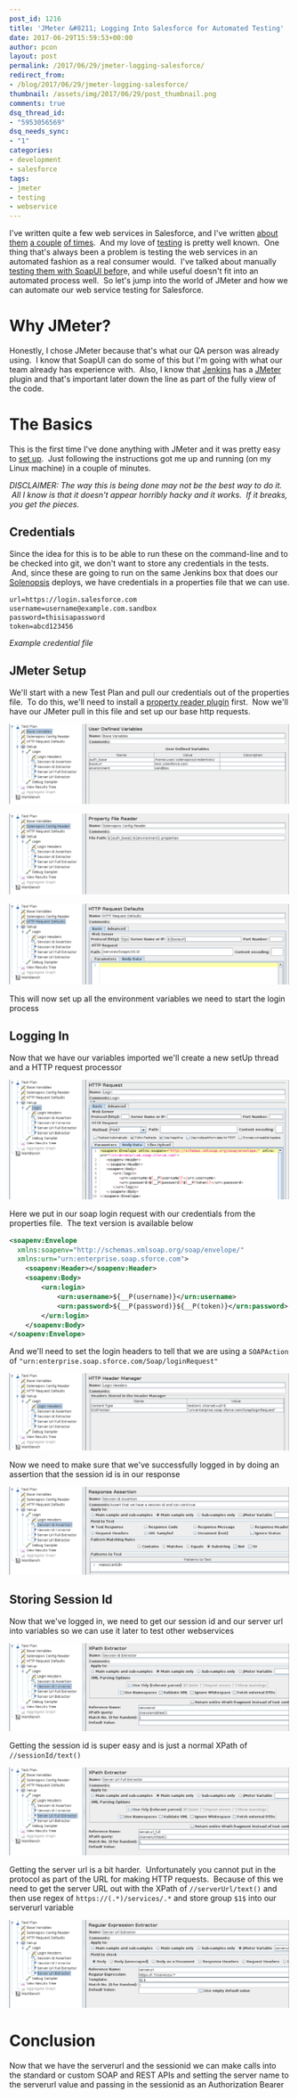 ```yaml
---
post_id: 1216
title: 'JMeter &#8211; Logging Into Salesforce for Automated Testing'
date: 2017-06-29T15:59:53+00:00
author: pcon
layout: post
permalink: /2017/06/29/jmeter-logging-salesforce/
redirect_from:
- /blog/2017/06/29/jmeter-logging-salesforce/
thumbnail: /assets/img/2017/06/29/post_thumbnail.png
comments: true
dsq_thread_id:
- "5953056569"
dsq_needs_sync:
- "1"
categories:
- development
- salesforce
tags:
- jmeter
- testing
- webservice
---
```

I've written quite a few web services in Salesforce, and I've written [about them](http://blog.deadlypenguin.com/blog/2016/06/13/clean-rest-endpoints-in-salesforce/) [a couple](http://blog.deadlypenguin.com/blog/2015/03/09/web-services-development-salesforce/) [of times](http://blog.deadlypenguin.com/blog/2012/02/03/salesforce-and-soapui/).  And my love of [testing](http://blog.deadlypenguin.com/blog/testing/) is pretty well known.  One thing that's always been a problem is testing the web services in an automated fashion as a real consumer would.  I've talked about manually [testing them with SoapUI befor](http://blog.deadlypenguin.com/blog/2012/02/03/salesforce-and-soapui/)e, and while useful doesn't fit into an automated process well.  So let's jump into the world of JMeter and how we can automate our web service testing for Salesforce.

<!--more-->

# Why JMeter?

Honestly, I chose JMeter because that's what our QA person was already using.  I know that SoapUI can do some of this but I'm going with what our team already has experience with.  Also, I know that [Jenkins](https://jenkins.io/) has a [JMeter](http://jmeter.apache.org/) plugin and that's important later down the line as part of the fully view of the code.

# The Basics

This is the first time I've done anything with JMeter and it was pretty easy to [set up](http://jmeter.apache.org/usermanual/get-started.html).  Just following the instructions got me up and running (on my Linux machine) in a couple of minutes.

_DISCLAIMER: The way this is being done may not be the best way to do it.  All I know is that it doesn't appear horribly hacky and it works.  If it breaks, you get the pieces._

## Credentials

Since the idea for this is to be able to run these on the command-line and to be checked into git, we don't want to store any credentials in the tests.  And, since these are going to run on the same Jenkins box that does our [Solenopsis](http://solenopsis.org/Solenopsis/) deploys, we have credentials in a properties file that we can use.

```
url=https://login.salesforce.com
username=username@example.com.sandbox
password=thisisapassword
token=abcd123456
```

_Example credential file_

## JMeter Setup

We'll start with a new Test Plan and pull our credentials out of the properties file.  To do this, we'll need to install a [property reader plugin](http://www.testautomationguru.com/jmeter-property-file-reader-a-custom-config-element/) first.  Now we'll have our JMeter pull in this file and set up our base http requests.

![base variables](/assets/img/2017/06/29/baseVariables.png)

![property file reader](/assets/img/2017/06/29/propertyFileReader.png)

![http defaults](/assets/img/2017/06/29/httpDefaults.png)

This will now set up all the environment variables we need to start the login process

## Logging In

Now that we have our variables imported we'll create a new setUp thread and a HTTP request processor

![login action](/assets/img/2017/06/29/loginAction.png)

Here we put in our soap login request with our credentials from the properties file.  The text version is available below

```xml
<soapenv:Envelope
  xmlns:soapenv="http://schemas.xmlsoap.org/soap/envelope/"
  xmlns:urn="urn:enterprise.soap.sforce.com">
    <soapenv:Header></soapenv:Header>
    <soapenv:Body>
        <urn:login>
            <urn:username>${__P(username)}</urn:username>
            <urn:password>${__P(password)}${__P(token)}</urn:password>
        </urn:login>
    </soapenv:Body>
</soapenv:Envelope>
```

And we'll need to set the login headers to tell that we are using a `SOAPAction` of `"urn:enterprise.soap.sforce.com/Soap/loginRequest"`

![login headers](/assets/img/2017/06/29/loginHeaders.png)

Now we need to make sure that we've successfully logged in by doing an assertion that the session id is in our response

![session id assertion](/assets/img/2017/06/29/sessionIdAssertion.png)

## Storing Session Id

Now that we've logged in, we need to get our session id and our server url into variables so we can use it later to test other webservices

![extracting session id](/assets/img/2017/06/29/extractingSessionId.png)

Getting the session id is super easy and is just a normal XPath of `//sessionId/text()`

![extracting server url](/assets/img/2017/06/29/extractingServerUrl.png)

Getting the server url is a bit harder.  Unfortunately you cannot put in the protocol as part of the URL for making HTTP requests.  Because of this we need to get the server URL out with the XPath of `//serverUrl/text()` and then use regex of `https://(.*)/services/.*` and store group `$1$` into our serverurl variable

![server url without protocol](/assets/img/2017/06/29/serverUrlWithoutProtocol.png)

# Conclusion

Now that we have the serverurl and the sessionid we can make calls into the standard or custom SOAP and REST APIs and setting the server name to the serverurl value and passing in the sessionid as an Authorization Bearer